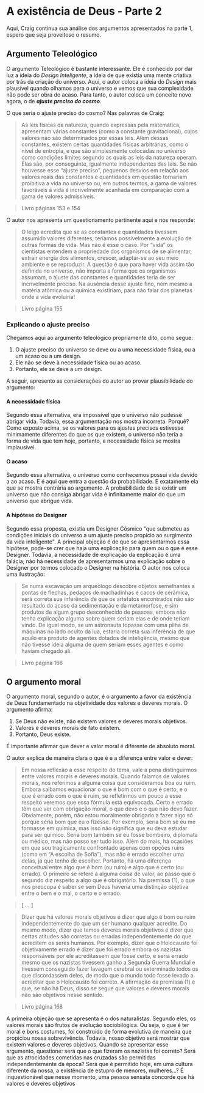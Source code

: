 # A existência de Deus - Parte 2

Aqui, Craig continua sua análise dos argumentos apresentados na parte 1, espero que seja proveitoso o resumo.

## Argumento Teleológico

O argumento Teleológico é bastante interessante. Ele é conhecido por dar luz a ideia do *Design Inteligente*, a ideia de que existia uma mente criativa por trás da criação do universo. Aqui, o autor coloca a ideia do *Design* mais plausível quando olhamos para o universo e vemos que sua complexidade não pode ser obra do acaso. Para tanto, o autor coloca um conceito novo agora, o de ***ajuste preciso do cosmo***.

O que seria o ajuste preciso do cosmo? Nas palavras de Craig:

> As leis físicas da natureza, quando expressas pela matemá­tica, apresentam várias constantes (como a constante gravitacional), cujos valores não são determinados por essas leis. Além dessas constantes, existem certas quantidades físicas arbitrárias, como o nível de entropia, e que são simplesmente colocadas no universo como condições limites segundo as quais as leis da natureza operam. Elas são, por conseguinte, igualmente independentes das leis. Se não houvesse esse “ajuste preciso”, pequenos desvios em relação aos valores reais das constantes e quantidades em questão tornariam proibitiva a vida no universo ou, em outros termos, a gama de valores favoráveis à vida é incrivelmente acanhada em comparação com a gama de valores admissíveis.

> Livro páginas 153 e 154

O autor nos apresenta um questionamento pertinente aqui e nos responde:

> O leigo acredita que se as constantes e quantidades tivessem assumido valores diferentes, teríamos possivelmente a evolução de outras formas de vida. Mas não é esse o caso. Por “vida” os cientistas entendem a propriedade dos organismos de se alimentar, extrair energia dos alimentos, crescer, adaptar-se ao seu meio ambiente e se reproduzir. A questão é que para haver vida assim tão definida no universo, não importa a forma que os organismos assumam, o ajuste das constantes e quantidades teria de ser incrivelmente preciso. Na ausência desse ajuste fino, nem mesmo a matéria atômica ou a química existiriam, para não falar dos planetas onde a vida evoluiria!

> Livro página 155

### Explicando o ajuste preciso

Chegamos aqui ao argumento teleológico propriamente dito, como segue:

1. O ajuste preciso do universo se deve ou a uma necessidade física, ou a um acaso ou a um design.
2. Ele não se deve à necessidade física ou ao acaso.
3. Portanto, ele se deve a um design.

A seguir, apresento as considerações do autor ao provar plausibilidade do argumento:

#### A necessidade física

Segundo essa alternativa, era impossível que o universo não pudesse abrigar vida. Todavia, essa argumentação nos mostra incorreta. Porquê? Como exposto acima, se os valores para os ajustes precisos estivesse minimamente diferentes do que os que existem, o universo não teria a forma de vida que tem hoje, portanto, a necessidade física se mostra implausível.

#### O acaso

Segundo essa alternativa, o universo como conhecemos possui vida devido a ao acaso. E é aqui que entra a questão da probabilidade. E exatamente ela que se mostra contrária ao argumento. A probabilidade de se existir um universo que não consiga abrigar vida é infinitamente maior do que um universo que abrigue vida.

#### A hipótese do Designer

Segundo essa proposta, existia um Designer Cósmico "que submeteu as condições iniciais do universo a um ajuste preciso propício ao surgimento da vida inteligente". A principal objeção é de que se apresentarmos essa hipótese, pode-se crer que haja uma explicação para quem ou o que é esse Designer. Todavia, a necessidade de explicação da explicação é uma falácia, não há necessidade de apresentarmos uma explicação sobre o Designer por termos colocado o Designer na história. O autor nos coloca uma ilustração:

> Se numa escavação um arqueólogo descobre objetos semelhantes a pontas de flechas, pedaços de machadinhas e cacos de cerâmica, será correta sua inferência de que os artefatos encontrados não são resultado do acaso da sedimentação e da metamorfose, e sim produtos de algum grupo desconhecido de pessoas, embora não tenha explicação alguma sobre quem seriam elas e de onde teriam vindo. De igual modo, se um astronauta topasse com uma pilha de máquinas no lado oculto da lua, estaria correta sua inferência de que aquilo era produto de agentes dotados de inteligência, mesmo que não tivesse ideia alguma de quem seriam esses agentes e como haviam chegado ali.

> Livro página 166

## O argumento moral

O argumento moral, segundo o autor, é o argumento a favor da existência de Deus fundamentado na objetividade dos valores e deveres morais. O argumento afirma:

1. Se Deus não existe, não existem valores e deveres morais objetivos.
2. Valores e deveres morais de fato existem.
3. Portanto, Deus existe.

É importante afirmar que dever e valor moral é diferente de absoluto moral.

O autor explica de maneira clara o que é e a diferença entre valor e dever:

> Em nossa reflexão a esse respeito do tema, vale a pena distinguirmos entre valores morais e deveres morais. Quando falamos de valores morais, nos referimos a alguma coisa que consideramos boa ou ruim. Embora saibamos equacionar o que é bom com o que é certo, e o que é errado com o que é ruim, se refletirmos um pouco a esse respeito veremos que essa fórmula está equivocada. Certo e errado têm que ver com obrigação moral, o que devo e o que não devo fazer. Obviamente, porém, não estou moralmente obrigado a fazer algo só porque seria bom que eu o fizesse. Por exemplo, seria bom se eu me formasse em química, mas isso não significa que eu deva estudar para ser químico. Seria bom também se eu fosse bombeiro, diplomata ou médico, mas não posso ser tudo isso. Além do mais, há ocasiões em que sou tragicamente confrontado apenas com opções ruins (como em “A escolha de Sofia”), mas não é errado escolher uma delas, já que tenho de escolher. Portanto, há uma diferença conceituai entre algo que é bom (ou ruim) e algo que é certo (ou errado). O primeiro se refere a alguma coisa de valor, ao passo que o segundo diz respeito a algo que é obrigatório. Na premissa (1), o que nos preocupa é saber se sem Deus haveria uma distinção objetiva entre o bem e o mal, o certo e o errado.

> [ ... ]

> Dizer que há valores morais objetivos é dizer que algo é bom ou ruim independentemen­te do que um ser humano qualquer acredite. Do mesmo modo, dizer que temos deveres morais objetivos é dizer que certas atitudes são corretas ou erradas independentemente do que acreditem os seres humanos. Por exemplo, dizer que o Holocausto foi objetivamente errado é dizer que foi errado embora os nazistas responsáveis por ele acreditassem que fosse certo, e seria errado mesmo que os nazistas tivessem ganho a Segunda Guerra Mundial e tivessem conseguido fazer lavagem cerebral ou exterminado todos os que discordassem deles, de modo que o mundo todo fosse levado a acreditar que o Holocausto foi correto. A afirmação da premissa (1) é que, se não há Deus, disso se segue que valores e deveres morais não são objetivos nesse sentido.

> Livro página 168

A primeira objeção que se apresenta é o dos naturalistas. Segundo eles, os valores morais são frutos de evolução sociobilógica. Ou seja, o que é ter moral e bons costumes, foi construído de forma evolutiva de maneira que propiciou nossa sobrevivência. Todavia, nosso objetivo será mostrar que existem valores e deveres objetivos. Quando se apresentar esse argumento, questione: será que o que fizeram os nazistas foi correto? Será que as atrocidades cometidas nas cruzadas são permitidas independentemente da época? Será que é permitido hoje, em uma cultura diferente da nossa, a existência de estupro de menores, mulheres...? É inquestionável que nesse momento, uma pessoa sensata concorde que há valores e deveres objetivos
